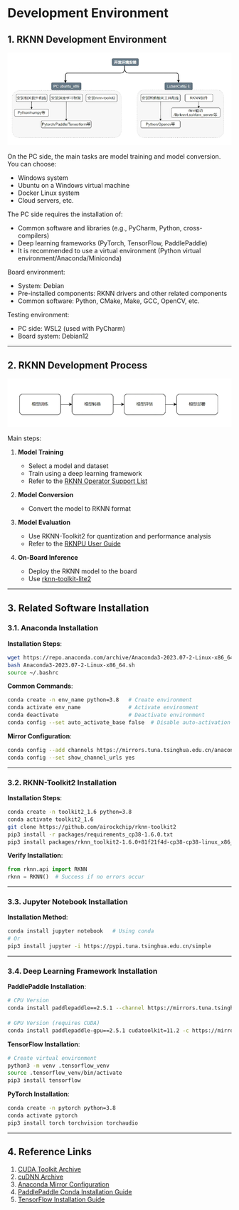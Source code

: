# Development Environment

## 1. RKNN Development Environment

![Image](./static/47827620-16A4-4EE1-BABF-0F90EBDF4E75.png)

On the PC side, the main tasks are model training and model conversion. You can choose:
- Windows system
- Ubuntu on a Windows virtual machine
- Docker Linux system
- Cloud servers, etc.

The PC side requires the installation of:
- Common software and libraries (e.g., PyCharm, Python, cross-compilers)
- Deep learning frameworks (PyTorch, TensorFlow, PaddlePaddle)
- It is recommended to use a virtual environment (Python virtual environment/Anaconda/Miniconda)

Board environment:
- System: Debian
- Pre-installed components: RKNN drivers and other related components
- Common software: Python, CMake, Make, GCC, OpenCV, etc.

Testing environment:
- PC side: WSL2 (used with PyCharm)
- Board system: Debian12

---

## 2. RKNN Development Process

![Process](./static/5B65A818-D593-43B9-9632-66B97B4F3CB6.png)

Main steps:
1. **Model Training**
   - Select a model and dataset
   - Train using a deep learning framework
   - Refer to the [RKNN Operator Support List](https://github.com/airockchip/rknn-toolkit2/tree/master/doc)

2. **Model Conversion**
   - Convert the model to RKNN format

3. **Model Evaluation**
   - Use RKNN-Toolkit2 for quantization and performance analysis
   - Refer to the [RKNPU User Guide](https://github.com/airockchip/rknn-toolkit2/tree/master/doc)

4. **On-Board Inference**
   - Deploy the RKNN model to the board
   - Use [rknn-toolkit-lite2](https://github.com/airockchip/rknn-toolkit2/tree/master/rknn-toolkit-lite2)

---

## 3. Related Software Installation

### 3.1. Anaconda Installation
**Installation Steps**:
```bash
wget https://repo.anaconda.com/archive/Anaconda3-2023.07-2-Linux-x86_64.sh
bash Anaconda3-2023.07-2-Linux-x86_64.sh
source ~/.bashrc
```

**Common Commands**:
```bash
conda create -n env_name python=3.8   # Create environment
conda activate env_name               # Activate environment
conda deactivate                      # Deactivate environment
conda config --set auto_activate_base false  # Disable auto-activation
```

**Mirror Configuration**:
```bash
conda config --add channels https://mirrors.tuna.tsinghua.edu.cn/anaconda/pkgs/main
conda config --set show_channel_urls yes
```

---

### 3.2. RKNN-Toolkit2 Installation
**Installation Steps**:
```bash
conda create -n toolkit2_1.6 python=3.8
conda activate toolkit2_1.6
git clone https://github.com/airockchip/rknn-toolkit2
pip3 install -r packages/requirements_cp38-1.6.0.txt
pip3 install packages/rknn_toolkit2-1.6.0+81f21f4d-cp38-cp38-linux_x86_64.whl
```

**Verify Installation**:
```python
from rknn.api import RKNN
rknn = RKNN()  # Success if no errors occur
```

---

### 3.3. Jupyter Notebook Installation
**Installation Method**:
```bash
conda install jupyter notebook   # Using conda
# Or
pip3 install jupyter -i https://pypi.tuna.tsinghua.edu.cn/simple
```

---

### 3.4. Deep Learning Framework Installation

**PaddlePaddle Installation**:
```bash
# CPU Version
conda install paddlepaddle==2.5.1 --channel https://mirrors.tuna.tsinghua.edu.cn/anaconda/cloud/Paddle/

# GPU Version (requires CUDA)
conda install paddlepaddle-gpu==2.5.1 cudatoolkit=11.2 -c https://mirrors.tuna.tsinghua.edu.cn/anaconda/cloud/Paddle/
```

**TensorFlow Installation**:
```bash
# Create virtual environment
python3 -m venv .tensorflow_venv
source .tensorflow_venv/bin/activate
pip3 install tensorflow
```

**PyTorch Installation**:
```bash
conda create -n pytorch python=3.8
conda activate pytorch
pip3 install torch torchvision torchaudio
```

---

## 4. Reference Links
1. [CUDA Toolkit Archive](https://developer.nvidia.com/cuda-toolkit-archive)
2. [cuDNN Archive](https://developer.nvidia.com/rdp/cudnn-archive)
3. [Anaconda Mirror Configuration](https://mirrors.tuna.tsinghua.edu.cn/help/anaconda)
4. [PaddlePaddle Conda Installation Guide](https://www.paddlepaddle.org.cn/documentation/docs/zh/install/conda/linux-conda.html)
5. [TensorFlow Installation Guide](https://tensorflow.google.cn/install/pip?hl=zh-cn#conda)